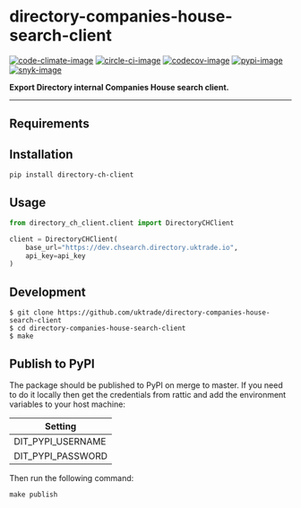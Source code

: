 # directory-companies-house-search-client

[![code-climate-image]][code-climate]
[![circle-ci-image]][circle-ci]
[![codecov-image]][codecov]
[![pypi-image]][pypi]
[![snyk-image]][snyk]

**Export Directory internal Companies House search client.**

---

## Requirements

## Installation

```shell
pip install directory-ch-client
```

## Usage

```python
from directory_ch_client.client import DirectoryCHClient

client = DirectoryCHClient(
    base_url="https://dev.chsearch.directory.uktrade.io",
    api_key=api_key
)
```


## Development

    $ git clone https://github.com/uktrade/directory-companies-house-search-client
    $ cd directory-companies-house-search-client
    $ make


## Publish to PyPI

The package should be published to PyPI on merge to master. If you need to do it locally then get the credentials from rattic and add the environment variables to your host machine:

| Setting                     |
| --------------------------- |
| DIT_PYPI_USERNAME     |
| DIT_PYPI_PASSWORD     |


Then run the following command:

    make publish


[code-climate-image]: https://codeclimate.com/github/uktrade/directory-companies-house-search-client/badges/issue_count.svg
[code-climate]: https://codeclimate.com/github/uktrade/directory-companies-house-search-client

[circle-ci-image]: https://circleci.com/gh/uktrade/directory-companies-house-search-client/tree/master.svg?style=svg
[circle-ci]: https://circleci.com/gh/uktrade/directory-companies-house-search-client/tree/master

[codecov-image]: https://codecov.io/gh/uktrade/directory-companies-house-search-client/branch/master/graph/badge.svg
[codecov]: https://codecov.io/gh/uktrade/directory-companies-house-search-client

[pypi-image]: https://badge.fury.io/py/directory-ch-client.svg
[pypi]: https://badge.fury.io/py/directory-ch-client


[snyk-image]: https://snyk.io/test/github/uktrade/directory-companies-house-search-client/badge.svg
[snyk]: https://snyk.io/test/github/uktrade/directory-companies-house-search-client
